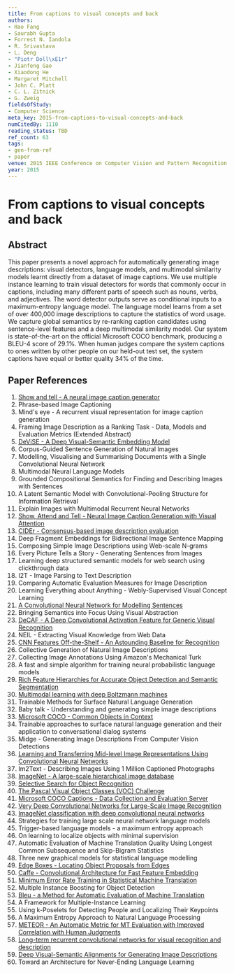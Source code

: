 ```yaml
---
title: From captions to visual concepts and back
authors:
- Hao Fang
- Saurabh Gupta
- Forrest N. Iandola
- R. Srivastava
- L. Deng
- "Piotr Doll\xE1r"
- Jianfeng Gao
- Xiaodong He
- Margaret Mitchell
- John C. Platt
- C. L. Zitnick
- G. Zweig
fieldsOfStudy:
- Computer Science
meta_key: 2015-from-captions-to-visual-concepts-and-back
numCitedBy: 1110
reading_status: TBD
ref_count: 63
tags:
- gen-from-ref
- paper
venue: 2015 IEEE Conference on Computer Vision and Pattern Recognition (CVPR)
year: 2015
---
```


# From captions to visual concepts and back

## Abstract

This paper presents a novel approach for automatically generating image descriptions: visual detectors, language models, and multimodal similarity models learnt directly from a dataset of image captions. We use multiple instance learning to train visual detectors for words that commonly occur in captions, including many different parts of speech such as nouns, verbs, and adjectives. The word detector outputs serve as conditional inputs to a maximum-entropy language model. The language model learns from a set of over 400,000 image descriptions to capture the statistics of word usage. We capture global semantics by re-ranking caption candidates using sentence-level features and a deep multimodal similarity model. Our system is state-of-the-art on the official Microsoft COCO benchmark, producing a BLEU-4 score of 29.1%. When human judges compare the system captions to ones written by other people on our held-out test set, the system captions have equal or better quality 34% of the time.

## Paper References

1. [Show and tell - A neural image caption generator](2015-show-and-tell-a-neural-image-caption-generator)
2. Phrase-based Image Captioning
3. Mind's eye - A recurrent visual representation for image caption generation
4. Framing Image Description as a Ranking Task - Data, Models and Evaluation Metrics (Extended Abstract)
5. [DeViSE - A Deep Visual-Semantic Embedding Model](2013-devise-a-deep-visual-semantic-embedding-model)
6. Corpus-Guided Sentence Generation of Natural Images
7. Modelling, Visualising and Summarising Documents with a Single Convolutional Neural Network
8. Multimodal Neural Language Models
9. Grounded Compositional Semantics for Finding and Describing Images with Sentences
10. A Latent Semantic Model with Convolutional-Pooling Structure for Information Retrieval
11. Explain Images with Multimodal Recurrent Neural Networks
12. [Show, Attend and Tell - Neural Image Caption Generation with Visual Attention](2015-show-attend-and-tell-neural-image-caption-generation-with-visual-attention)
13. [CIDEr - Consensus-based image description evaluation](2015-cider-consensus-based-image-description-evaluation)
14. Deep Fragment Embeddings for Bidirectional Image Sentence Mapping
15. Composing Simple Image Descriptions using Web-scale N-grams
16. Every Picture Tells a Story - Generating Sentences from Images
17. Learning deep structured semantic models for web search using clickthrough data
18. I2T - Image Parsing to Text Description
19. Comparing Automatic Evaluation Measures for Image Description
20. Learning Everything about Anything - Webly-Supervised Visual Concept Learning
21. [A Convolutional Neural Network for Modelling Sentences](2014-a-convolutional-neural-network-for-modelling-sentences)
22. Bringing Semantics into Focus Using Visual Abstraction
23. [DeCAF - A Deep Convolutional Activation Feature for Generic Visual Recognition](2014-decaf-a-deep-convolutional-activation-feature-for-generic-visual-recognition)
24. NEIL - Extracting Visual Knowledge from Web Data
25. [CNN Features Off-the-Shelf - An Astounding Baseline for Recognition](2014-cnn-features-off-the-shelf-an-astounding-baseline-for-recognition)
26. Collective Generation of Natural Image Descriptions
27. Collecting Image Annotations Using Amazon's Mechanical Turk
28. A fast and simple algorithm for training neural probabilistic language models
29. [Rich Feature Hierarchies for Accurate Object Detection and Semantic Segmentation](2014-rich-feature-hierarchies-for-accurate-object-detection-and-semantic-segmentation)
30. [Multimodal learning with deep Boltzmann machines](2012-multimodal-learning-with-deep-boltzmann-machines)
31. Trainable Methods for Surface Natural Language Generation
32. Baby talk - Understanding and generating simple image descriptions
33. [Microsoft COCO - Common Objects in Context](2014-microsoft-coco-common-objects-in-context)
34. Trainable approaches to surface natural language generation and their application to conversational dialog systems
35. Midge - Generating Image Descriptions From Computer Vision Detections
36. [Learning and Transferring Mid-level Image Representations Using Convolutional Neural Networks](2014-learning-and-transferring-mid-level-image-representations-using-convolutional-neural-networks)
37. Im2Text - Describing Images Using 1 Million Captioned Photographs
38. [ImageNet - A large-scale hierarchical image database](2009-imagenet-a-large-scale-hierarchical-image-database)
39. [Selective Search for Object Recognition](2013-selective-search-for-object-recognition)
40. [The Pascal Visual Object Classes (VOC) Challenge](2009-the-pascal-visual-object-classes-voc-challenge)
41. [Microsoft COCO Captions - Data Collection and Evaluation Server](2015-microsoft-coco-captions-data-collection-and-evaluation-server)
42. [Very Deep Convolutional Networks for Large-Scale Image Recognition](2015-very-deep-convolutional-networks-for-large-scale-image-recognition)
43. [ImageNet classification with deep convolutional neural networks](2012-imagenet-classification-with-deep-convolutional-neural-networks)
44. Strategies for training large scale neural network language models
45. Trigger-based language models - a maximum entropy approach
46. On learning to localize objects with minimal supervision
47. Automatic Evaluation of Machine Translation Quality Using Longest Common Subsequence and Skip-Bigram Statistics
48. Three new graphical models for statistical language modelling
49. [Edge Boxes - Locating Object Proposals from Edges](2014-edge-boxes-locating-object-proposals-from-edges)
50. [Caffe - Convolutional Architecture for Fast Feature Embedding](2014-caffe-convolutional-architecture-for-fast-feature-embedding)
51. [Minimum Error Rate Training in Statistical Machine Translation](2003-minimum-error-rate-training-in-statistical-machine-translation)
52. Multiple Instance Boosting for Object Detection
53. [Bleu - a Method for Automatic Evaluation of Machine Translation](2002-bleu-a-method-for-automatic-evaluation-of-machine-translation)
54. A Framework for Multiple-Instance Learning
55. Using k-Poselets for Detecting People and Localizing Their Keypoints
56. A Maximum Entropy Approach to Natural Language Processing
57. [METEOR - An Automatic Metric for MT Evaluation with Improved Correlation with Human Judgments](2005-meteor-an-automatic-metric-for-mt-evaluation-with-improved-correlation-with-human-judgments)
58. [Long-term recurrent convolutional networks for visual recognition and description](2015-long-term-recurrent-convolutional-networks-for-visual-recognition-and-description)
59. [Deep Visual-Semantic Alignments for Generating Image Descriptions](2017-deep-visual-semantic-alignments-for-generating-image-descriptions)
60. Toward an Architecture for Never-Ending Language Learning
